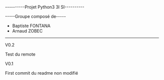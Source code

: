 ----------Projet Python3 3I SI----------

-----Groupe composé de-----

- Baptiste FONTANA
- Arnaud ZOBEC

--------------------------

V0.2

Test du remote

V0.1

First commit du readme non modifié
